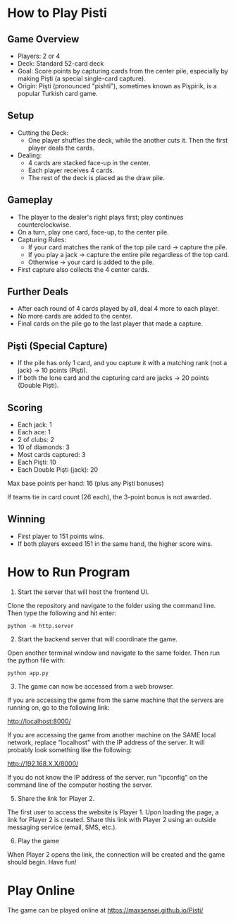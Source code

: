 # How to Play Pisti

## Game Overview
- Players: 2 or 4
- Deck: Standard 52-card deck
- Goal: Score points by capturing cards from the center pile, especially by making Pişti (a special single-card capture).
- Origin: Pişti (pronounced "pishti"), sometimes known as Pişpirik, is a popular Turkish card game.

## Setup
- Cutting the Deck:
  - One player shuffles the deck, while the another cuts it. Then the first player deals the cards.
- Dealing:
  - 4 cards are stacked face-up in the center.
  - Each player receives 4 cards.
  - The rest of the deck is placed as the draw pile.

## Gameplay
- The player to the dealer's right plays first; play continues counterclockwise.
- On a turn, play one card, face-up, to the center pile.
- Capturing Rules:
  - If your card matches the rank of the top pile card → capture the pile.
  - If you play a jack → capture the entire pile regardless of the top card.
  - Otherwise → your card is added to the pile.
- First capture also collects the 4 center cards.

## Further Deals
- After each round of 4 cards played by all, deal 4 more to each player.
- No more cards are added to the center.
- Final cards on the pile go to the last player that made a capture.

## Pişti (Special Capture)
- If the pile has only 1 card, and you capture it with a matching rank (not a jack) → 10 points (Pişti).
- If both the lone card and the capturing card are jacks → 20 points (Double Pişti).

## Scoring
- Each jack:	1
- Each ace:	1
- 2 of clubs:	2
- 10 of diamonds:	3
- Most cards captured:	3
- Each Pişti:	10
- Each Double Pişti (jack):	20

Max base points per hand: 16 (plus any Pişti bonuses)

If teams tie in card count (26 each), the 3-point bonus is not awarded.

## Winning
- First player to 151 points wins.
- If both players exceed 151 in the same hand, the higher score wins.


# How to Run Program
1. Start the server that will host the frontend UI.
 
Clone the repository and navigate to the folder using the command line. Then type the following and hit enter:

```python -m http.server```

2. Start the backend server that will coordinate the game.

Open another terminal window and navigate to the same folder. Then run the python file with:

```python app.py```

3. The game can now be accessed from a web browser.

If you are accessing the game from the same machine that the servers are running on, go to the following link:

[http://localhost:8000/](http://localhost:8000/)

If you are accessing the game from another machine on the SAME local network, replace "localhost" with the IP address of the server. It will probably look something like the following:

http://192.168.X.X/8000/

If you do not know the IP address of the server, run "ipconfig" on the command line of the computer hosting the server.
   
5. Share the link for Player 2.

The first user to access the website is Player 1. Upon loading the page, a link for Player 2 is created. Share this link with Player 2 using an outside messaging service (email, SMS, etc.). 

6. Play the game

When Player 2 opens the link, the connection will be created and the game should begin. Have fun!


# Play Online

The game can be played online at https://maxsensei.github.io/Pisti/
